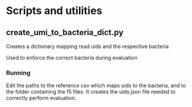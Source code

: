 # Scripts and utilities

## create_umi_to_bacteria_dict.py

Creates a dictionary mapping read uids and the respective bacteria

Used to enforce the correct bacteria during evaluation

### Running

Edit the paths to the reference csv which maps uids to the bacteria, and to the folder containing the f5 files. It creates the uids.json file needed to correctly perform evaluation.
